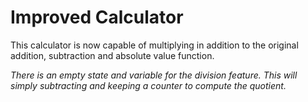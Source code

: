 # Improved Calculator

This calculator is now capable of multiplying in addition to the original addition, subtraction and absolute value function.

*There is an empty state and variable for the division feature. This will simply subtracting and keeping a counter to compute the quotient.*
